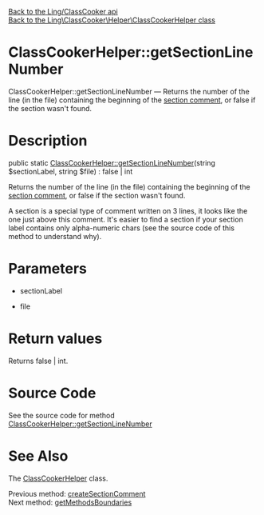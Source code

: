[Back to the Ling/ClassCooker api](https://github.com/lingtalfi/ClassCooker/blob/master/doc/api/Ling/ClassCooker.md)<br>
[Back to the Ling\ClassCooker\Helper\ClassCookerHelper class](https://github.com/lingtalfi/ClassCooker/blob/master/doc/api/Ling/ClassCooker/Helper/ClassCookerHelper.md)


ClassCookerHelper::getSectionLineNumber
================



ClassCookerHelper::getSectionLineNumber — Returns the number of the line (in the file) containing the beginning of the [section comment](https://github.com/lingtalfi/TheBar/blob/master/discussions/section-comment.md), or false if the section wasn't found.




Description
================


public static [ClassCookerHelper::getSectionLineNumber](https://github.com/lingtalfi/ClassCooker/blob/master/doc/api/Ling/ClassCooker/Helper/ClassCookerHelper/getSectionLineNumber.md)(string $sectionLabel, string $file) : false | int




Returns the number of the line (in the file) containing the beginning of the [section comment](https://github.com/lingtalfi/TheBar/blob/master/discussions/section-comment.md), or false if the section wasn't found.


A section is a special type of comment written on 3 lines, it looks like the one just above this comment.
It's easier to find a section if your section label contains only alpha-numeric chars (see the source code
of this method to understand why).




Parameters
================


- sectionLabel

    

- file

    


Return values
================

Returns false | int.








Source Code
===========
See the source code for method [ClassCookerHelper::getSectionLineNumber](https://github.com/lingtalfi/ClassCooker/blob/master/Helper/ClassCookerHelper.php#L54-L75)


See Also
================

The [ClassCookerHelper](https://github.com/lingtalfi/ClassCooker/blob/master/doc/api/Ling/ClassCooker/Helper/ClassCookerHelper.md) class.

Previous method: [createSectionComment](https://github.com/lingtalfi/ClassCooker/blob/master/doc/api/Ling/ClassCooker/Helper/ClassCookerHelper/createSectionComment.md)<br>Next method: [getMethodsBoundaries](https://github.com/lingtalfi/ClassCooker/blob/master/doc/api/Ling/ClassCooker/Helper/ClassCookerHelper/getMethodsBoundaries.md)<br>

